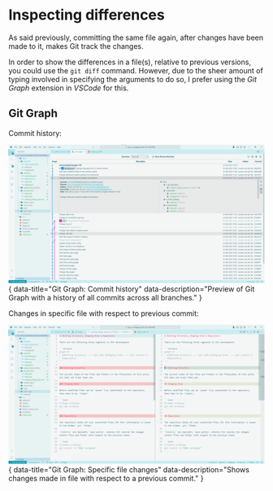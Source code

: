 # Inspecting differences

As said previously, committing the same file again, after changes have been made to it, makes Git track the changes.

In order to show the differences in a file(s), relative to previous versions, you could use the `git diff` command. However, due to the sheer amount of typing involved in specifying the arguments to do so, I prefer using the *Git Graph* extension in *VSCode* for this.

## Git Graph

Commit history:

![Overview](../assets/images/file_changes_overview.png){ data-title="Git Graph: Commit history" data-description="Preview of Git Graph with a history of all commits across all branches." }

Changes in specific file with respect to previous commit:

![Details](../assets/images/file_changes_details.png){ data-title="Git Graph: Specific file changes" data-description="Shows changes made in file with respect to a previous commit." } 